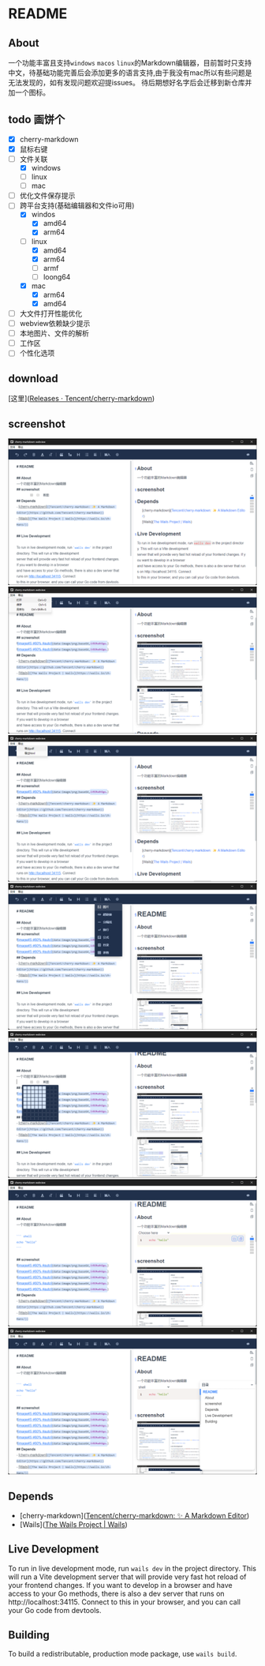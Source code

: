 # README

## About
一个功能丰富且支持`windows` `macos` `linux`的Markdown编辑器，目前暂时只支持中文，待基础功能完善后会添加更多的语言支持,由于我没有mac所以有些问题是无法发现的，如有发现问题欢迎提issues。
待后期想好名字后会迁移到新仓库并加一个图标。
## todo 画饼个
- [x] cherry-markdown
- [x] 鼠标右键
- [ ] 文件关联
	- [x] windows
	- [ ] linux
	- [ ] mac 
- [ ] 优化文件保存提示
- [ ] 跨平台支持(基础编辑器和文件io可用)
	- [x]  windos
		- [x] amd64
		- [x] arm64  
	- [ ]  linux
		- [x] amd64
		- [x] arm64
		- [ ] armf
		- [ ] loong64
	- [x]  mac
		- [x] arm64
		- [x] amd64
- [ ] 大文件打开性能优化
- [ ] webview依赖缺少提示 
- [ ] 本地图片、文件的解析
- [ ] 工作区
- [ ] 个性化选项
## download
[这里]([Releases · Tencent/cherry-markdown](https://github.com/Tencent/cherry-markdown/releases)) 
## screenshot
![截图](https://github.com/langbiantianya/cherry-markdown-webview/raw/refs/heads/main/screenshot/1.png)
![截图](https://github.com/langbiantianya/cherry-markdown-webview/raw/refs/heads/main/screenshot/2.png)
![截图](https://github.com/langbiantianya/cherry-markdown-webview/raw/refs/heads/main/screenshot/3.png)
![截图](https://github.com/langbiantianya/cherry-markdown-webview/raw/refs/heads/main/screenshot/4.png)
![截图](https://github.com/langbiantianya/cherry-markdown-webview/raw/refs/heads/main/screenshot/5.png)
![截图](https://github.com/langbiantianya/cherry-markdown-webview/raw/refs/heads/main/screenshot/6.png)
![截图](https://github.com/langbiantianya/cherry-markdown-webview/raw/refs/heads/main/screenshot/7.png)
## Depends
- [cherry-markdown]([Tencent/cherry-markdown: ✨ A Markdown Editor](https://github.com/Tencent/cherry-markdown))
- [Wails]([The Wails Project | Wails](https://wails.io/zh-Hans/))

## Live Development

To run in live development mode, run `wails dev` in the project directory. This will run a Vite development
server that will provide very fast hot reload of your frontend changes. If you want to develop in a browser
and have access to your Go methods, there is also a dev server that runs on http://localhost:34115. Connect
to this in your browser, and you can call your Go code from devtools.

## Building

To build a redistributable, production mode package, use `wails build`.
